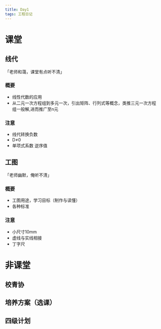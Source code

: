 ```yaml
---
title: Day1
tags: 工程日记
---
```

# 课堂
## 线代
「老师和蔼，课堂有点听不清」
### 概要
* 线性代数的应用
* 从二元一次方程组到多元一次，引出矩阵、行列式等概念，类推三元一次方程组一般解,进而推广至n元

### 注意
* 线代转换负数
* D≠0
* 单项式系数 逆序值

## 工图
「老师幽默，俺听不清」

### 概要
* 工图用途，学习目标（制作与读懂）
* 各种标准

### 注意
* 小尺寸10mm 
* 虚线与实线相接
* 丁字尺

# 非课堂

## 校青协

## 培养方案（选课）

## 四级计划